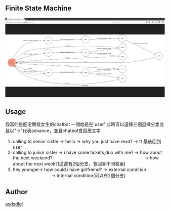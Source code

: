 ## Finite State Machine
![fsm](./img/show-fsm.png)

## Usage
我寫的是肥宅問候女生的chatbot
一開始是在'user'
此時可以選擇三個選擇分隻並且以"->"代表advance，並且chatbot會回應文字
1. calling to senior sister -> hello -> why you just have read? -> tt 最後回到user
2. calling to junior sister -> i have some tickets,duo with me? -> how about the next weekend?
                                                                            -> how about the next week?(這邊有2個分支，會回答不同答案)
3. hey younger-> how could i have girlfriend? -> external condition
                                              -> internal condition(可以有2個分支)


## Author
[asdsdlgl](https://github.com/asdsdlgl)
